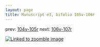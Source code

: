 ```yaml
---
layout: page
title: Manuscript e3, bifolio 105v-106r
---
```


prev: [104v-105r](../104v-105r/) next: [106v-107r](../106v-107r/)



[![Linked to zoomble image](http://www.homermultitext.org/iipsrv?IIIF=/project/homer/pyramidal/deepzoom/hmt/e3bifolio/v1/vb_105v_106r.tif/full/2000,/0/default.jpg)](http://www.homermultitext.org/ict2/?urn=urn:cite2:hmt:e3bifolio.v1:vb_105v_106r)

